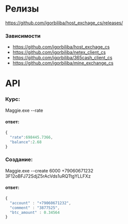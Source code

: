 Релизы
=====================

https://github.com/igorbiliba/host_exchage_cs/releases/

### Зависимости
- https://github.com/igorbiliba/host_exchage_cs
- https://github.com/igorbiliba/netex_client_cs
- https://github.com/igorbiliba/365cash_client_cs
- https://github.com/igorbiliba/mine_exchange_cs

API
=====================
### Курс:
Maggie.exe --rate
#### ответ:
```js
{
  "rate":698445.7366,
  "balance":2.68
}
```
### Создание:
Maggie.exe --create 6000 +79060671232 3F12oBFJ72SdjZ5rAcVds1uRQTtgYLLFXz
#### ответ:
```js
{
  "account" : "+79060671232",
  "comment" : "3877525",
  "btc_amount" : 0.34564
}
```
